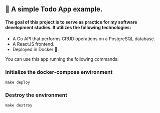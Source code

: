 ## 📝 A simple Todo App example.
#### The goal of this project is to serve as practice for my software development studies. It utilizes the following technologies:
- A Go API that performs CRUD operations on a PostgreSQL database.
- A ReactJS frontend.
- Deployed in Docker 🐳. 

You can use this app running the following commands:

### Initialize the docker-compose environment
```
make deploy
```

### Destroy the environment
```
make destroy
```
